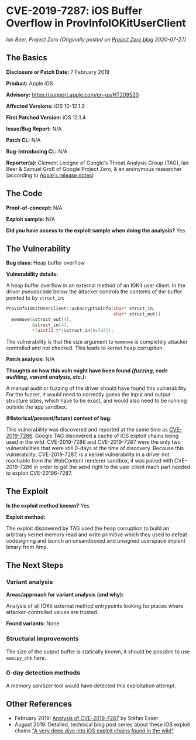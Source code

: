 # CVE-2019-7287: iOS Buffer Overflow in ProvInfoIOKitUserClient
*Ian Beer, Project Zero (Originally posted on [Project Zero blog](https://googleprojectzero.blogspot.com/p/rca.html) 2020-07-27)*

## The Basics

**Disclosure or Patch Date:** 7 February 2019

**Product:** Apple iOS

**Advisory:** https://support.apple.com/en-us/HT209520 

**Affected Versions:** iOS 10-12.1.3 

**First Patched Version:** iOS 12.1.4

**Issue/Bug Report:** N/A

**Patch CL:** N/A

**Bug-Introducing CL:** N/A 

**Reporter(s):** Clement Lecigne of Google's Threat Analysis Group (TAG), Ian Beer & Samuel Groß of Google Project Zero, & an anonymous researcher (according to [Apple's release notes](https://support.apple.com/en-us/HT209520)) 

## The Code

**Proof-of-concept:** N/A

**Exploit sample:** N/A

**Did you have access to the exploit sample when doing the analysis?** Yes

## The Vulnerability

**Bug class:** Heap buffer overflow

**Vulnerability details:** 

A heap buffer overflow in an external method of an IOKit user client. In the driver pseudocode below the attacker controls the contents of the buffer pointed to by `struct_in`:

```c
ProvInfoIOKitUserClient::ucEncryptSUInfo(char* struct_in,
                                         char* struct_out){
  memmove(&struct_out[4],
          &struct_in[4],
          *(uint32_t*)&struct_in[0x7d4]);
```

The vulnerability is that the size argument to `memmove` is completely attacker controlled and not checked. This leads to kernel heap corruption.

**Patch analysis:** N/A

**Thoughts on how this vuln might have been found _(fuzzing, code auditing, variant analysis, etc.)_:**

A manual audit or fuzzing of the driver should have found this vulnerability. For the fuzzer, it would need to correctly guess the input and output structure sizes, which have to be exact, and would also need to be running outside the app sandbox.

**(Historical/present/future) context of bug:** 

This vulnerability was discovered and reported at the same time as [CVE-2019-7286](CVE-2019-7286.md). Google TAG discovered a cache of iOS exploit chains being used in the wild. CVE-2019-7286 and CVE-2019-7287 were the only two vulnerabilities that were still 0-days at the time of discovery. Because this vulnerability, CVE-2019-7287, is a kernel vulnerability in a driver not reachable from the WebContent renderer sandbox, it was paired with CVE-2019-7286 in order to get the send right to the user client mach part needed to exploit CVE-20196-7287.

## The Exploit

**Is the exploit method known?** Yes

**Exploit method:** 

The exploit discovered by TAG used the heap corruption to build an arbitrary kernel memory read and write primitive which they used to defeat codesigning and launch an unsandboxed and unsigned userspace implant binary from /tmp.

## The Next Steps

### Variant analysis

**Areas/approach for variant analysis (and why):** 

Analysis of all IOKit external method entrypoints looking for places where attacker-controlled values 
are trusted.

**Found variants:** None

### Structural improvements

The size of the output buffer is statically known, it should be possible to use `memcpy_chk` here.

### 0-day detection methods

A memory sanitizer tool would have detected this exploitation attempt.

## Other References 
* February 2019: [Analysis of CVE-2019-7287](https://www.antid0te.com/blog/19-02-23-ios-kernel-cve-2019-7287-memory-corruption-vulnerability.html) by Stefan Esser
* August 2019: Detailed, technical blog post series about these iOS exploit chains ["A very deep dive into iOS exploit chains found in the wild"](https://googleprojectzero.blogspot.com/2019/08/a-very-deep-dive-into-ios-exploit.html)

